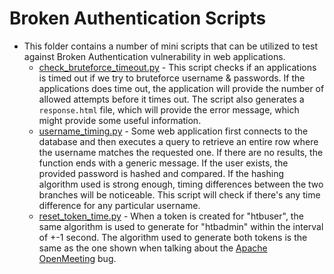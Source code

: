 # Broken Authentication Scripts
- This folder contains a number of mini scripts that can be utilized to test against Broken Authentication vulnerability in web applications. 
	- [check_bruteforce_timeout.py](./check_bruteforce_timeout.py) - This script checks if an applications is timed out if we try to bruteforce username & passwords. If the applications does time out, the application will provide the number of allowed attempts before it times out. The script also generates a `response.html` file, which will provide the error message, which might provide some useful information.
	- [username_timing.py](./username_timeing.py) - Some web application first connects to the database and then executes a query to retrieve an entire row where the username matches the requested one. If there are no results, the function ends with a generic message. If the user exists, the provided password is hashed and compared. If the hashing algorithm used is strong enough, timing differences between the two branches will be noticeable. This script will check if there's any time difference for any particular username.
	- [reset_token_time.py](./reset_token_timie.py) - When a token is created for "htbuser", the same algorithm is used to generate for "htbadmin" within the interval of +-1 second. The algorithm used to generate both tokens is the same as the one shown when talking about the [Apache OpenMeeting](https://www.cvedetails.com/cve/CVE-2016-0783/) bug.
 	
